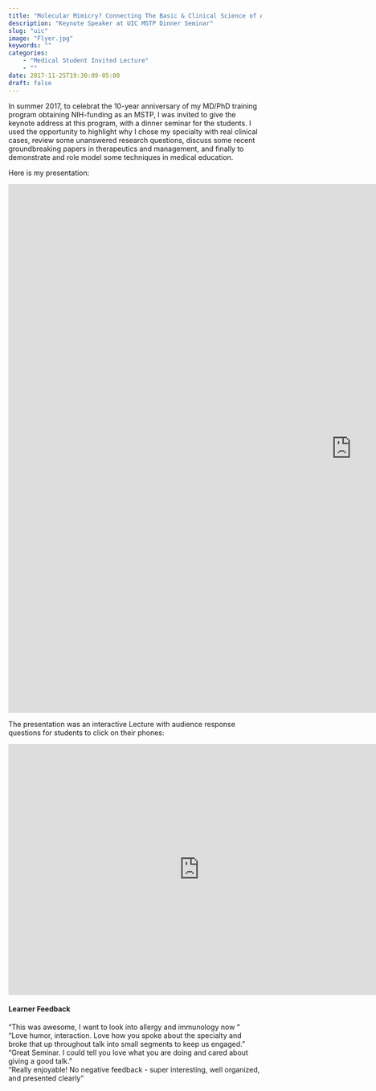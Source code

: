 ```yaml
---
title: "Molecular Mimicry? Connecting The Basic & Clinical Science of Allergy & Immunology"
description: "Keynote Speaker at UIC MSTP Dinner Seminar"
slug: "uic"
image: "Flyer.jpg"
keywords: ""
categories: 
    - "Medical Student Invited Lecture"
    - ""
date: 2017-11-25T19:30:09-05:00
draft: false
---
```


In summer 2017, to celebrat the 10-year anniversary of my MD/PhD training program obtaining NIH-funding as an MSTP, I was invited to give the keynote address at this program, with a dinner seminar for the students. I used the opportunity to highlight why I chose my specialty with real clinical cases, review some unanswered research questions, discuss some recent groundbreaking papers in therapeutics and management, and finally to demonstrate and role model some techniques in medical education. 

Here is my presentation:
<iframe src="https://docs.google.com/presentation/d/e/2PACX-1vSdthQ7L_Q1PJUUbXEDpLzMt4BJzm5fRmGo1uf2W-QXH1uomJjfzKjs-PJe_pCYEFt_p3TUu0DlErYA/embed?start=false&loop=false&delayms=3000" frameborder="0" width="1365" height="1053" allowfullscreen="true" mozallowfullscreen="true" webkitallowfullscreen="true"></iframe>

The presentation was an interactive Lecture with audience response questions for students to click on their phones:
<iframe src="https://docs.google.com/forms/d/e/1FAIpQLSe1ZgiiILdudveOZ9SgiwnUwsxC9y83sdoFn-GjFktd-jjVHQ/viewform?embedded=true" width="760" height="500" frameborder="0" marginheight="0" marginwidth="0">Loading...</iframe>

#### Learner Feedback

“This was awesome, I want to look into allergy and immunology now “  
“Love humor, interaction. Love how you spoke about the specialty and broke that up throughout talk into small segments to keep us engaged.”  
“Great Seminar. I could tell you love what you are doing and cared about giving a good talk.”  
“Really enjoyable! No negative feedback - super interesting, well organized, and presented clearly”
